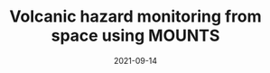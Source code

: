 ---
type: talk
authors: ['Sébastien Valade']
title: "Volcanic hazard monitoring from space using MOUNTS"
event: 90° Congresso della Società Geologica Italiana
event_url: https://www.socgeol.it/N3828/geology-without-borders-90-congresso-della-societa-geologica-italiana.html
location: 
address:
  city: Trieste
  country: Italy
date: 2021-09-14
date_end: 2021-09-16
all_day: True
---